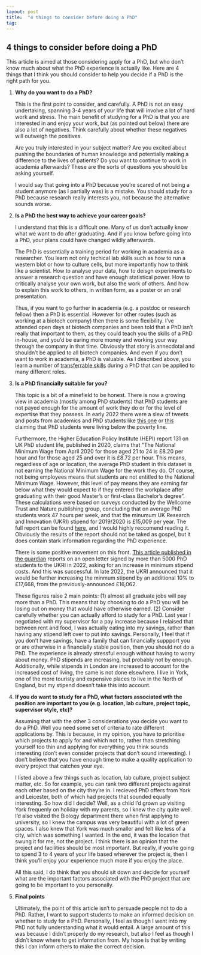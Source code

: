 ```yaml
---
layout: post
title:  "4 things to consider before doing a PhD"
tag: 
---
```


## 4 things to consider before doing a PhD
This article is aimed at those considering apply for a PhD, but who don’t know much about what the PhD experience is actually like. Here are 4 things that I think you should consider to help you decide if a PhD is the right path for you.

1. **Why do you want to do a PhD?**
    
    This is the first point to consider, and carefully. A PhD is not an easy undertaking, spanning 3-4 years of your life that will involve a lot of hard work and stress. The main benefit of studying for a PhD is that you are interested in and enjoy your work, but (as pointed out below) there are also a lot of negatives. Think carefully about whether these negatives will outweigh the positives.
    
    Are you truly interested in your subject matter? Are you excited about pushing the boundaries of human knowledge and potentially making a difference to the lives of patients? Do you want to continue to work in academia afterwards? These are the sorts of questions you should be asking yourself.
    
    I would say that going into a PhD because you’re scared of not being a student anymore (as I partially was) is a mistake. You should study for a PhD because research really interests you, not because the alternative sounds worse.
    
2. **Is a PhD the best way to achieve your career goals?**
    
    I understand that this is a difficult one. Many of us don’t actually know what we want to do after graduating. And if you know before going into a PhD, your plans could have changed wildly afterwards.
    
    The PhD is essentially a training period for working in academia as a researcher. You learn not only techical lab skills such as how to run a western blot or how to culture cells, but more importantly how to think like a scientist. How to analyse your data, how to deisgn experiments to answer a research question and have enough statistical power. How to critically analyse your own work, but also the work of others. And how to explain this work to others, in written form, as a poster or an oral presentation.
    
    Thus, if you want to go further in academia (e.g. a postdoc or research fellow) then a PhD is essential. However for other routes (such as working at a biotech company) then there is some flexibility. I’ve attended open days at biotech companies and been told that a PhD isn’t really that important to them, as they could teach you the skills of a PhD in-house, and you’d be earing more money and working your way through the company in that time. Obviously that story is annecdotal and shouldn’t be applied to all biotech companies. And even if you don’t want to work in academia, a PhD is valuable. As I described above, you learn a number of [transferrable skills]([https://careercenter.umich.edu/article/phd-transferable-skills](https://careercenter.umich.edu/article/phd-transferable-skills)) during a PhD that can be applied to many different roles. 
    
3. **Is a PhD financially suitable for you?**
    
    This topic is a bit of a minefield to be honest. There is now a growing view in academia (mostly among PhD students) that PhD students are not payed enough for the amount of work they do or for the level of expertise that they possess. In early 2022 there were a slew of tweets and posts from academics and PhD students like [this one]([https://twitter.com/simonoxfphys/status/1541377522188918786](https://twitter.com/simonoxfphys/status/1541377522188918786)) or [this]([https://theboar.org/2022/07/student-cost-of-living/](https://theboar.org/2022/07/student-cost-of-living/)) claiming that PhD students were living below the poverty line.  
    
    Furthermore, the Higher Education Policy Institute (HEPI) report 131 on UK PhD student life, published in 2020, claims that "The National Minimum Wage from April 2020 for those aged 21 to 24 is £8.20 per hour and for those aged 25 and over it is £8.72 per hour. This means, regardless of age or location, the average PhD student in this dataset is not earning the National Minimum Wage for the work they do. Of course, not being employees means that students are not entitled to the National Minimum Wage. However, this level of pay means they are earning far below what they would expect to if they entered the workplace after graduating with their good Master’s or first-class Bachelor’s degree”. These calculations were based on surveys conducted by the Wellcome Trust and Nature publishing group, concluding that on average PhD students work 47 hours per week, and that the minumum UK Research and Innovation (UKRI) stipend for 2019/2020 is £15,009 per year. The full report can be found [here]([https://www.hepi.ac.uk/wp-content/uploads/2020/06/PhD-Life_The-UK-Student-Experience_HEPI-Report-131.pdf](https://www.hepi.ac.uk/wp-content/uploads/2020/06/PhD-Life_The-UK-Student-Experience_HEPI-Report-131.pdf)), and I would highly reccomend reading it. Obviously the results of the report should not be taked as gospel, but it does contain stark information regarding the PhD experience.
    
    There is some positive movement on this front. [This article published in the guardian]([https://www.theguardian.com/education/2022/jul/03/uk-graduate-students-call-for-more-support-as-cost-of-living-crisis-bites](https://www.theguardian.com/education/2022/jul/03/uk-graduate-students-call-for-more-support-as-cost-of-living-crisis-bites)) reports on an open letter signed by more than 5000 PhD students to the UKRI in 2022, asking for an increase in minimum stipend costs. And this was successful. In late 2022, the UKRI announced that it would be further increasing the minmum stipend by an additional 10% to £17,668, from the previously-announced £16,062.
    
    These figures raise 2 main points: (1) almost all graduate jobs will pay more than a PhD. This means that by choosing to do a PhD you will be losing out on money that would have otherwise earned. (2) Consider carefully whether you can actually afford to study for a PhD. Last year I negotiated with my supervisor for a pay increase because I relaised that between rent and food, I was actually eating into my savings, rather than having any stipend left over to put into savings. Personally, I feel that if you don’t have savings, have a family that can financially suppport you or are otherwise in a financially stable position, then you should not do a PhD. The experience is already stressful enough without having to worry about money. PhD stipends are increasing, but probably not by enough. Additionally, while stipends in London are increased to account for the increased cost of living, the same is not done elsewhere. I live in York, one of the more touristy and expensive places to live in the North of England, but my stipend doesn’t take this into account.
    
4. **If you do want to study for a PhD, what factors associated wth the position are important to you (e.g. location, lab culture, project topic, supervisor style, etc)?**
    
    Assuming that with the other 3 considerations you decide you want to do a PhD. Well you need some set of criteria to rate different applications by. This is because, in my opinion, you have to prioritise which projects to apply for and which not to, rather than stretching yourself too thin and applying for everything you think sounds interesting (don’t even consider projects that don’t sound interesting). I don’t believe that you have enough time to make a quality application to every project that catches your eye.
    
    I listed above a few things such as location, lab culture, project subject matter, etc. So for example, you can rank two different projects against each other based on the city they’re in. I recieved PhD offers from York and Leicester, both of which had projects that sounded equally interesting. So how did I decide? Well, as a child I’d grown up visiting York frequenly on holiday with my parents, so I knew the city quite well. I’d also visited the Biology department there when first applying to university, so I knew the campus was very beautiful with a lot of green spaces. I also knew that York was much smaller and felt like less of a city, which was something I wanted. In the end, it was the location that swung it for me, not the project. I think there is an opinion that the project and facilities should be most important. But really, if you’re going to spend 3 to 4 years of your life based wherever the project is, then I think you’ll enjoy your experience much more if you enjoy the place.
    
    All this said, I do think that you should sit down and decide for yourself what are the important factors associated with the PhD project that are going to be important to you personally.
    
5. **Final points**
    
    Ultimately, the point of this article isn’t to persuade people not to do a PhD. Rather, I want to support students to make an informed decision on whether to study for a PhD. Personally, I feel as though I went into my PhD not fully understanding what it would entail. A large amount of this was because I didn’t properly do my research, but also I feel as though I didn’t know where to get information from. My hope is that by writing this I can inform others to make the correct decision.